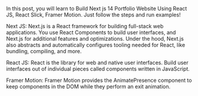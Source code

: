 In this post, you will learn to Build Next js 14 Portfolio Website Using React JS, React Slick, Framer Motion. Just follow the steps and run examples!

Next JS: Next.js is a React framework for building full-stack web applications. You use React Components to build user interfaces, and Next.js for additional features and optimizations. Under the hood, Next.js also abstracts and automatically configures tooling needed for React, like bundling, compiling, and more.

React JS: React is the library for web and native user interfaces. Build user interfaces out of individual pieces called components written in JavaScript.

Framer Motion: Framer Motion provides the AnimatePresence component to keep components in the DOM while they perform an exit animation.
